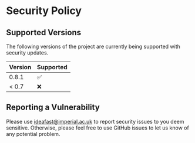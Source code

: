 # Security Policy

## Supported Versions

The following versions of the project are
currently being supported with security updates.

| Version | Supported          |
| ------- | ------------------ |
| 0.8.1   | :white_check_mark: |
| < 0.7   | :x:                |

## Reporting a Vulnerability

Please use ideafast@imperial.ac.uk to report security issues to you deem sensitive.
Otherwise, please feel free to use GitHub issues to let us know of any potential problem.
